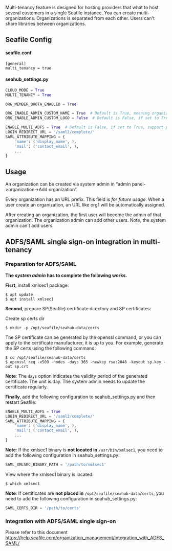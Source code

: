 Multi-tenancy feature is designed for hosting providers that what to host several customers in a single Seafile instance. You can create multi-organizations. Organizations is separated from each other. Users can't share libraries between organizations.

## Seafile Config ##

#### seafile.conf

```
[general]
multi_tenancy = true
```

#### seahub_settings.py

```python
CLOUD_MODE = True
MULTI_TENANCY = True

ORG_MEMBER_QUOTA_ENABLED = True

ORG_ENABLE_ADMIN_CUSTOM_NAME = True  # Default is True, meaning organization name can be customized
ORG_ENABLE_ADMIN_CUSTOM_LOGO = False  # Default is False, if set to True, organization logo can be customized

ENABLE_MULTI_ADFS = True  # Default is False, if set to True, support per organization custom ADFS/SAML2 login
LOGIN_REDIRECT_URL = '/saml2/complete/'
SAML_ATTRIBUTE_MAPPING = {
    'name': ('display_name', ),
    'mail': ('contact_email', ),
    ...
}
```

## Usage

An organization can be created via system admin in “admin panel->organization->Add organization”.

Every organization has an URL prefix. This field is *for future usage*. When a user create an organization, an URL like org1 will be automatically assigned.

After creating an organization, the first user will become the admin of that organization. The organization admin can add other users. Note, the system admin can't add users.

## ADFS/SAML single sign-on integration in multi-tenancy

### Preparation for ADFS/SAML

**The _system admin_ has to complete the following works.**

**Fisrt**, install xmlsec1 package:

```
$ apt update
$ apt install xmlsec1
```

**Second**, prepare SP(Seafile) certificate directory and SP certificates:

Create sp certs dir

```
$ mkdir -p /opt/seafile/seahub-data/certs
```

The SP certificate can be generated by the openssl command, or you can apply to the certificate manufacturer, it is up to you. For example, generate the SP certs using the following command:

```
$ cd /opt/seafile/seahub-data/certs
$ openssl req -x509 -nodes -days 365 -newkey rsa:2048 -keyout sp.key -out sp.crt
```

__Note__: The `days` option indicates the validity period of the generated certificate. The unit is day. The system admin needs to update the certificate regularly.

**Finally**, add the following configuration to seahub_settings.py and then restart Seafile:

```python
ENABLE_MULTI_ADFS = True
LOGIN_REDIRECT_URL = '/saml2/complete/'
SAML_ATTRIBUTE_MAPPING = {
    'name': ('display_name', ),
    'mail': ('contact_email', ),
    ...
}
```

__Note__: If the xmlsec1 binary is **not located in** `/usr/bin/xmlsec1`, you need to add the following configuration in seahub_settings.py:

```python
SAML_XMLSEC_BINARY_PATH = '/path/to/xmlsec1'
```

View where the xmlsec1 binary is located:

```
$ which xmlsec1
```

__Note__: If certificates are **not placed in** `/opt/seafile/seahub-data/certs`, you need to add the following configuration in seahub_settings.py:

```python
SAML_CERTS_DIR = '/path/to/certs'
```

### Integration with ADFS/SAML single sign-on

Please refer to this document https://help.seafile.com/organization_management/integration_with_ADFS_SAML/
